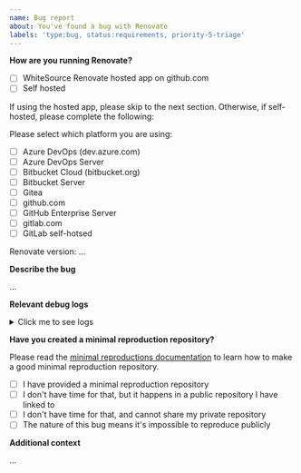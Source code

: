 ```yaml
---
name: Bug report
about: You've found a bug with Renovate
labels: 'type:bug, status:requirements, priority-5-triage'
---
```


<!--
      PLEASE DO NOT REPORT ANY SECURITY CONCERNS THIS WAY
      Email renovate-disclosure@whitesourcesoftware.com instead.
-->

**How are you running Renovate?**

- [ ] WhiteSource Renovate hosted app on github.com
- [ ] Self hosted

If using the hosted app, please skip to the next section.
Otherwise, if self-hosted, please complete the following:

Please select which platform you are using:

- [ ] Azure DevOps (dev.azure.com)
- [ ] Azure DevOps Server
- [ ] Bitbucket Cloud (bitbucket.org)
- [ ] Bitbucket Server
- [ ] Gitea
- [ ] github.com
- [ ] GitHub Enterprise Server
- [ ] gitlab.com
- [ ] GitLab self-hotsed

Renovate version: ...

**Describe the bug**

...

**Relevant debug logs**

<!--
Try not to raise a bug report unless you've looked at the logs first.

If you're running self-hosted, run with `LOG_LEVEL=debug` in your environment variables and search for whatever dependency/branch/PR that is causing the problem. If you are using the Renovate App, log into https://app.renovatebot.com/dashboard and locate the correct job log for when the problem occurred (e.g. when the PR was created).

Paste the *relevant* logs here, not the entire thing and not just a link to the dashboard (others do not have permissions to view them).
-->

<details><summary>Click me to see logs</summary>

```
Copy/paste any log here, between the starting and ending backticks
```

</details>

**Have you created a minimal reproduction repository?**

Please read the [minimal reproductions documentation](https://github.com/renovatebot/renovate/blob/main/docs/development/minimal-reproductions.md) to learn how to make a good minimal reproduction repository.

- [ ] I have provided a minimal reproduction repository
- [ ] I don't have time for that, but it happens in a public repository I have linked to
- [ ] I don't have time for that, and cannot share my private repository
- [ ] The nature of this bug means it's impossible to reproduce publicly

**Additional context**

...<!-- Add any other context about the problem here, including your own debugging or ideas on what went wrong. -->
